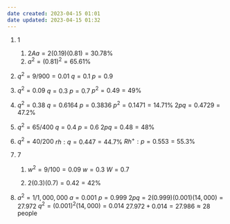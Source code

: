 ```yaml
---
date created: 2023-04-15 01:01
date updated: 2023-04-15 01:32
---
```


1. 1
   1. $2Aa=2(0.19)(0.81)=30.78\%$
   2. $a^2=(0.81)^2=65.61\%$

2. $q^2=9/900=0.01$
   $q=0.1$
   $p=0.9$

3. $q^2=0.09$
   $q=0.3$
   $p=0.7$
   $p^2=0.49=49\%$

4. $q^2=0.38$
   $q=0.6164$
   $p=0.3836$
   $p^2=0.1471=14.71\%$
   $2pq=0.4729=47.2\%$

5. $q^2=65/400$
   $q=0.4$
   $p=0.6$
   $2pq=0.48=48\%$

6. $q^2=40/200$
   $rh:q=0.447=44.7\%$
   $Rh^+:p=0.553=55.3\%$

7. 7
   1. $w^2=9/100=0.09$
      $w=0.3$
      $W=0.7$

   2. $2(0.3)(0.7)=0.42=42\%$

8. $a^2=1/1,000,000$
   $a=0.001$
   $p=0.999$
   $2pq=2(0.999)(0.001)(14,000)=27.972$
   $q^2=(0.001)^2(14,000)=0.014$
   $27.972+0.014=27.986\approx 28\text{ people}$
